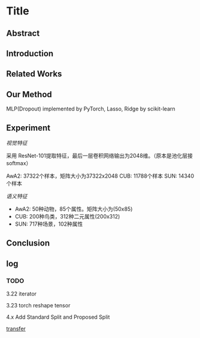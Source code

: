 # Title

## Abstract

## Introduction

## Related Works

## Our Method

MLP(Dropout) implemented by PyTorch, Lasso, Ridge by scikit-learn

## Experiment

*视觉特征*

采用 ResNet-101提取特征，最后一层卷积网络输出为2048维。（原本是池化层接softmax）

AwA2: 37322个样本，矩阵大小为37322x2048
CUB: 11788个样本
SUN: 14340个样本

*语义特征*

- AwA2: 50种动物，85个属性。矩阵大小为(50x85)
- CUB: 200种鸟类，312种二元属性(200x312)
- SUN: 717种场景，102种属性

## Conclusion

## log

### TODO

3.22 iterator

3.23 torch reshape tensor

4.x Add Standard Split and Proposed Split


[transfer](https://pytorch.org/tutorials/beginner/transfer_learning_tutorial.html)